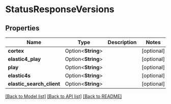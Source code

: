# StatusResponseVersions

## Properties

Name | Type | Description | Notes
------------ | ------------- | ------------- | -------------
**cortex** | Option<**String**> |  | [optional]
**elastic4_play** | Option<**String**> |  | [optional]
**play** | Option<**String**> |  | [optional]
**elastic4s** | Option<**String**> |  | [optional]
**elastic_search_client** | Option<**String**> |  | [optional]

[[Back to Model list]](../README.md#documentation-for-models) [[Back to API list]](../README.md#documentation-for-api-endpoints) [[Back to README]](../README.md)


